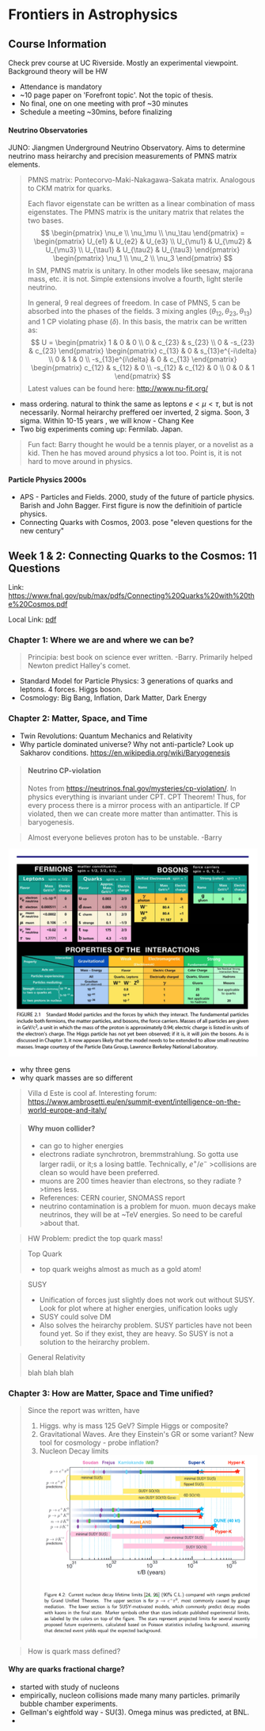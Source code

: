 # Frontiers in Astrophysics



## Course Information

Check prev course at UC Riverside. Mostly an experimental viewpoint. Background theory will be HW

- Attendance is mandatory
- ~10 page paper on 'Forefront topic'. Not the topic of thesis.
- No final, one on one meeting with prof ~30 minutes
- Schedule a meeting ~30mins, before finalizing

#### Neutrino Observatories

JUNO: Jiangmen Underground Neutrino Observatory. Aims to determine neutrino mass heirarchy and precision measurements of PMNS matrix elements.

>PMNS matrix: Pontecorvo-Maki-Nakagawa-Sakata matrix. Analogous to CKM matrix for quarks.
>
> Each flavor eigenstate can be written as a linear combination of mass eigenstates. The PMNS matrix is the unitary matrix that relates the two bases. 
> $$ \begin{pmatrix} \nu_e \\ \nu_\mu \\ \nu_\tau \end{pmatrix} = \begin{pmatrix} U_{e1} & U_{e2} & U_{e3} \\ U_{\mu1} & U_{\mu2} & U_{\mu3} \\ U_{\tau1} & U_{\tau2} & U_{\tau3} \end{pmatrix} \begin{pmatrix} \nu_1 \\ \nu_2 \\ \nu_3 \end{pmatrix} $$
> In SM, PMNS matrix is unitary. In other models like seesaw, majorana mass, etc. it is not. Simple extensions involve a fourth, light sterile neutrino.
>
> In general, 9 real degrees of freedom. In case of PMNS, 5 can be absorbed into the phases of the fields. 3 mixing angles ($\theta_{12},\theta_{23},\theta_{13}$) and 1 CP violating phase ($\delta$). In this basis, the matrix can be written as:
>$$ U = \begin{pmatrix} 1 & 0 & 0 \\ 0 & c_{23} & s_{23} \\ 0 & -s_{23} & c_{23} \end{pmatrix} \begin{pmatrix} c_{13} & 0 & s_{13}e^{-i\delta} \\ 0 & 1 & 0 \\ -s_{13}e^{i\delta} & 0 & c_{13} \end{pmatrix} \begin{pmatrix} c_{12} & s_{12} & 0 \\ -s_{12} & c_{12} & 0 \\ 0 & 0 & 1 \end{pmatrix} $$
> Latest values can be found here: http://www.nu-fit.org/

- mass ordering. natural to think the same as leptons $e<\mu<\tau$, but is not necessarily. Normal heirarchy preffered oer inverted, 2 sigma. Soon, 3 sigma. Within 10-15 years , we will know - Chang Kee
- Two big experiments coming up: Fermilab. Japan.

> Fun fact: Barry thought he would be a tennis player, or a novelist as a kid. Then he has moved around physics a lot too. Point is, it is not hard to move around in physics.

#### Particle Physics 2000s

- APS - Particles and Fields. 2000, study of the future of particle physics. Barish and John Bagger. First figure is now the definitioin of particle physics.
- Connecting Quarks with Cosmos, 2003. pose "eleven questions for the new century"


## Week 1 & 2: Connecting Quarks to the Cosmos: 11 Questions

Link: 
https://www.fnal.gov/pub/max/pdfs/Connecting%20Quarks%20with%20the%20Cosmos.pdf

Local Link: [pdf](Connecting%20Quarks%20with%20the%20Cosmos.pdf)

### Chapter 1: Where we are and where we can be?

>Principia: best book on science ever written. -Barry.
>Primarily helped Newton predict Halley's comet.

- Standard Model for Particle Physics: 3 generations of quarks and leptons. 4 forces. Higgs boson.
- Cosmology: Big Bang, Inflation, Dark Matter, Dark Energy

### Chapter 2: Matter, Space, and Time

- Twin Revolutions: Quantum Mechanics and Relativity
- Why particle dominated universe? Why not anti-particle? Look up Sakharov conditions. https://en.wikipedia.org/wiki/Baryogenesis

>#### Neutrino CP-violation
>
>Notes from https://neutrinos.fnal.gov/mysteries/cp-violation/.
>In physics everything is invariant under CPT. CPT Theorem! Thus, for every process there is a mirror process with an antiparticle. If CP violated, then we can create more matter than antimatter. This is baryogenesis.

>Almost everyone believes proton has to be unstable. -Barry 

![standard model](image.png)

- why three gens
- why quark masses are so different

> Villa d Este is cool af. Interesting forum: https://www.ambrosetti.eu/en/summit-event/intelligence-on-the-world-europe-and-italy/

>#### Why muon collider?
>
>- can go to higher energies
>- electrons radiate synchrotron, bremmstrahlung. So gotta use larger radii, or it;s a losing battle. Technically, $e^+/e^-$ >collisions are clean so would have been preferred.
>- muons are 200 times heavier than electrons, so they radiate ? >times less.
>- References: CERN courier, SNOMASS report
>- neutrino contamination is a problem for muon. muon decays make neutrinos, they will be at ~TeV energies. So need to be careful >about that.

>HW Problem: predict the top quark mass!

> Top Quark
>
> - top quark weighs almost as much as a gold atom!
> 

>SUSY
>
> - Unification of forces just slightly does not work out without SUSY. Look for plot where at higher energies, unification looks ugly
> - SUSY could solve DM
> - Also solves the heirarchy problem. SUSY particles have not been found yet. So if they exist, they are heavy. So SUSY is not a solution to the heirarchy problem.

> General Relativity
>
> blah blah blah


### Chapter 3: How are Matter, Space and Time unified?

> Since the report was written, have 
>
> 1. Higgs. why is mass 125 GeV? Simple Higgs or composite?
> 1. Gravitational Waves. Are they Einstein's GR or some variant? New tool for cosmology - probe inflation?
> 1. Nucleon Decay limits ![protondecay](image-1.png)


>How is quark mass defined?


#### Why are quarks fractional charge?

- started with study of nucleons
- empirically, nucleon collisions made many many particles. primarily bubble chamber experiments.
- Gellman's eightfold way - SU(3). Omega minus was predicted, at BNL.
- 